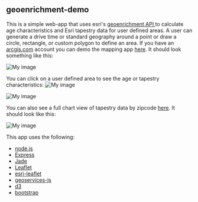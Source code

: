 geoenrichment-demo
---

This is a simple web-app that uses esri's [geoenrichment API ](http://resources.arcgis.com/en/help/arcgis-rest-api/index.html#//02r30000021r000000) to calculate age characteristics and Esri tapestry data for user defined areas.  A user can generate a drive time or standard geography around a point or draw a circle, rectangle, or custom polygon to define an area.  If you have an [arcgis.com](http://www.arcgis.com/home/) account you can demo the mapping app [here](http://geoenrichment-demo.herokuapp.com/map).  It should look something like this:

![My image](http://raw.github.com/briefjudofox/geoenrichment-demo/gh-pages/images/map.png)

You can click on a user defined area to see the age or tapestry characteristics:
![My image](https://raw.github.com/briefjudofox/geoenrichment-demo/gh-pages/images/age-popup.png)

![My image](https://raw.github.com/briefjudofox/geoenrichment-demo/gh-pages/images/tapestry-popup.png)

You can also see a full chart view of tapestry data by zipcode [here](http://geoenrichment-demo.herokuapp.com/tapestry).  It should look like this:

![My image](https://raw.github.com/briefjudofox/geoenrichment-demo/gh-pages/images/tapestry.png)

This app uses the following:
* [node.js](https://github.com/joyent/node)
* [Express](https://github.com/visionmedia/express)
* [Jade](https://github.com/visionmedia/jade)
* [Leaflet](https://github.com/Leaflet/Leaflet)
* [esri-leaflet](https://github.com/Esri/esri-leaflet)
* [geoservices-js](https://github.com/Esri/geoservices-js)
* [d3](https://github.com/mbostock/d3)
* [bootstrap](https://github.com/twbs/bootstrap)